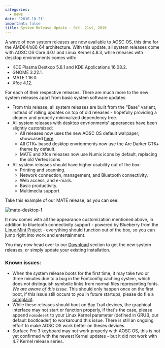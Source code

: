 ```yaml
---
categories:
  - news
date: '2016-10-21'
important: false
title: System Release Update - Oct. 21st, 2016
---
```



A wave of new system releases are now available to AOSC OS, this time for the AMD64/x86_64 architecture. With this update, all system releases come with AOSC OS Core 4.0.1 and Linux Kernel 4.8.3, while releases with desktop environments comes with:

- KDE Plasma Destkop 5.8.1 and KDE Applications 16.08.2.
- GNOME 3.22.1.
- MATE 1.16.0.
- Xfce 4.12.

For each of their respective releases. There are much more to the new system releases apart from basic system software updates:

- From this release, all system releases are built from the "Base" variant, instead of rolling updates on top of old releases - hopefully providing a cleaner and properly minimalized dependency tree.
- All system releases with desktop envrionments' apperances have been slightly customized:
    - All releases now uses the new AOSC OS default wallpaper, showcased [here](https://aosc.io/news/aosc-oss-default-wallpapers).
    - All GTK+ based desktop envrionments now use the Arc Darker GTK+ theme by default.
    - MATE and Xfce releases now use Numix icons by default, replacing the old Vertex icons.
- All system releases should have higher usability out of the box:
    - Printing and scanning.
    - Network connection, management, and Bluetooth connectivity.
    - Web access, and e-mails.
    - Basic productivity.
    - Multimedia support.

Take this example of our MATE release, as you can see:

![mate-desktop-1](/assets/news/de-preview/mate/thumbs/1.png.jpg)

It now comes with all the appearance customization mentioned above, in addition to bluetooth connectivity support - powered by Blueberry from the [Linux Mint Project](https://github.com/linuxmint/blueberry) - everything should function out of the box, so you can jump right into work and entertainment.

You may now head over to our [Download](/en/download#aosc-os-download) section to get the new system releases, or simply update your existing installation.


### Known issues:

- When the system release boots for the first time, it may take two or three minutes due to a bug in the Fontconfig caching system, which does not distinguish symbolic links from normal files representing fonts. *We are aware of this issue.* This should only happen once on the first boot, if this issue still occurs to you in future startups, please do file a [complaint](https://github.com/AOSC-Dev/aosc-os-abbs/issues/new).
- While these releases should boot on Bay Trail devices, the graphical interface may not start or function properly, if that's the case, please append `nomodeset` to your Linux Kernel parameter (defined in GRUB, our default bootloader) to workaround this issue. There is still an ongoing effort to make AOSC OS work better on theses devices.
- Surface Pro 3 keyboard may not work properly with AOSC OS, this is not yet confirmed with the newest Kernel updates - but it did not work with 4.7 Kernel release series.

